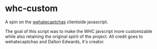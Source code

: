 # whc-custom
A spin on the [wehatecaptchas](https://wehatecaptchas.com/) clientside javascript.

The goal of this script was to make the WHC javscript more customizable while also retaining the original spirit of the project. All credit goes to wehatecaptchas and Dalton Edwards, it's creator.
